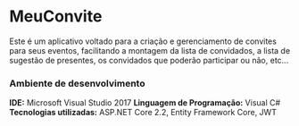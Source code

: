 # MeuConvite

Este é um aplicativo voltado para a criação e gerenciamento de convites para seus eventos, facilitando a montagem da lista de convidados, a lista de sugestão de presentes, os convidados que poderão participar ou não, etc...

### Ambiente de desenvolvimento

**IDE:** Microsoft Visual Studio 2017
**Linguagem de Programação:** Visual C#
**Tecnologias utilizadas:** ASP.NET Core 2.2, Entity Framework Core, JWT
